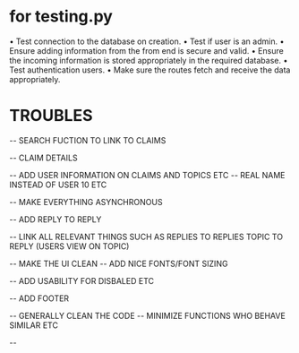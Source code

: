 # for testing.py

• Test connection to the database on creation.
• Test if user is an admin.
• Ensure adding information from the from end is secure and valid.
• Ensure the incoming information is stored appropriately in the required database.
• Test authentication users.
• Make sure the routes fetch and receive the data appropriately.

# TROUBLES

-- SEARCH FUCTION TO LINK TO CLAIMS

-- CLAIM DETAILS

-- ADD USER INFORMATION ON CLAIMS AND TOPICS ETC -- REAL NAME INSTEAD OF USER 10 ETC

-- MAKE EVERYTHING ASYNCHRONOUS

-- ADD REPLY TO REPLY

-- LINK ALL RELEVANT THINGS SUCH AS REPLIES TO REPLIES TOPIC TO REPLY (USERS VIEW ON TOPIC)

-- MAKE THE UI CLEAN -- ADD NICE FONTS/FONT SIZING

-- ADD USABILITY FOR DISBALED ETC

-- ADD FOOTER

-- GENERALLY CLEAN THE CODE -- MINIMIZE FUNCTIONS WHO BEHAVE SIMILAR ETC

--
